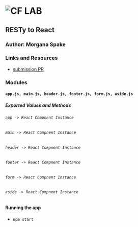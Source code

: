 ![CF](http://i.imgur.com/7v5ASc8.png) LAB
=================================================

## RESTy to React  

### Author: Morgana Spake  

### Links and Resources
* [submission PR](https://github.com/401-advanced-javascript-mspake/RESTy-react/pull/1)
  
<!-- #### Documentation
* [api docs](http://xyz.com) (API servers)
* [jsdoc](http://xyz.com) (Server assignments)
* [styleguide](http://xyz.com) (React assignments) -->

### Modules
#### `app.js, main.js, header.js, footer.js, form.js, aside.js`  
##### Exported Values and Methods

###### `app -> React Compnent Instance`  
###### `main -> React Compnent Instance`  
###### `header -> React Compnent Instance`  
###### `footer -> React Compnent Instance`  
###### `form -> React Compnent Instance`  
###### `aside -> React Compnent Instance`  
  
#### Running the app
* `npm start`
  
<!-- #### Tests
* How do you run tests?
* What assertions were made?
* What assertions need to be / should be made?

#### UML
Link to an image of the UML for your application and response to events -->